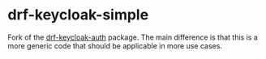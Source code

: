 # drf-keycloak-simple

Fork of the [drf-keycloak-auth](https://pypi.org/project/drf-keycloak-auth/) package. The main difference is that this is a more generic code that should be applicable in more use cases.